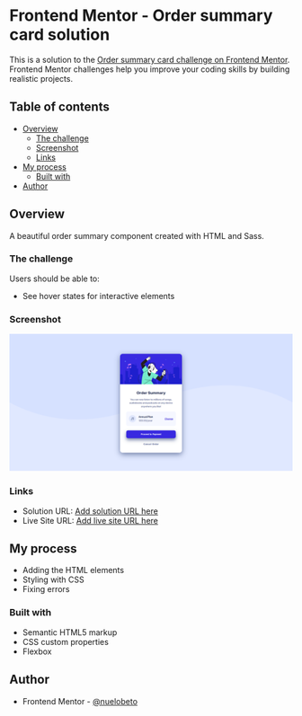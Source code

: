 # Frontend Mentor - Order summary card solution

This is a solution to the [Order summary card challenge on Frontend Mentor](https://www.frontendmentor.io/challenges/order-summary-component-QlPmajDUj). Frontend Mentor challenges help you improve your coding skills by building realistic projects.

## Table of contents

- [Overview](#overview)
  - [The challenge](#the-challenge)
  - [Screenshot](#screenshot)
  - [Links](#links)
- [My process](#my-process)
  - [Built with](#built-with)
- [Author](#author)

## Overview

A beautiful order summary component created with HTML and Sass.

### The challenge

Users should be able to:

- See hover states for interactive elements

### Screenshot

![](./screenshot/order-summary.PNG)

### Links

- Solution URL: [Add solution URL here](https://your-solution-url.com)
- Live Site URL: [Add live site URL here](https://your-live-site-url.com)

## My process

- Adding the HTML elements
- Styling with CSS
- Fixing errors

### Built with

- Semantic HTML5 markup
- CSS custom properties
- Flexbox

## Author

- Frontend Mentor - [@nuelobeto](https://www.frontendmentor.io/profile/nuelobeto)
